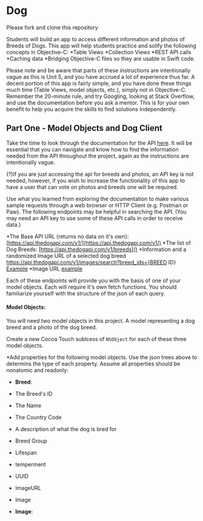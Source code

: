#  Dog

Please fork and clone this repository

Students will build an app to access different information and photos of Breeds of Dogs. This app will help students practice and solify the following concepts in Objective-C:
*Table Views
*Collection Views
*REST API calls
*Caching data
*Bridging Objective-C files so they are usable in Swift code.

Please note and be aware that parts of these instructions are intentionally vague as this is Unit 5, and you have accrued a lot of experience thus far. A decent portion of this app is fairly simple, and you have done these things much time (Table Views, model objects, etc.), simply not in Objective-C. Remember the 20-minute rule, and try Googling, looking at Stack Overflow, and use the documentation before you ask a mentor. This is for your own benefit to help you acquire the skills to find solutions independently.

## Part One - Model Objects and Dog Client

Take the time to look through the documentation for the API [here](https://docs.thedogapi.com). It will be essential that you can navigate and know how to find the information needed from the API throughout the project, again as the instructions are intentionally vague.

(?)If you are just accessing the api for breeds and photos, an API key is not needed, however, if you wish to increase the functionality of this app to have a user that can vote on photos and breeds one will be required.

Use what you learned from exploring the documentation to make various sample requests through a web browser or HTTP Client (e.g. Postman or Paw). The following endpoints may be helpful in searching the API. (You may need an API key to use some of these API calls in order to receive data.)

*The Base API URL (returns no data on it's own): [https://api.thedogapi.com/v1/](https://api.thedogapi.com/v1/)
*The list of Dog Breeds: [https://api.thedogapi.com/v1/breeds]()
*Information and a randomized Image URL of a selected dog breed https://api.thedogapi.com/v1/images/search?breed_ids={BREED ID} [Example](https://api.thedogapi.com/v1/images/search?breed_ids=14)
*Image URL [example](https://cdn2.thedogapi.com/images/qBYpfkZr1.jpg)

Each of these endpoints will provide you with the basis of one of your model objects. Each will require it's own fetch functions. You should familiarize yourself with the structure of the json of each query.

#### Model Objects:
You will need two model objects in this project. A model representing a dog breed and a photo of the dog breed.

Create a new Cocoa Touch sublcess of `NSObject` for each of these three model objects.

*Add properties for the following model objects. Use the json trees above to determins the type of each property. Assume all properties should be nonatomic and readonly:

* **Breed**:
* The Breed's ID
* The Name 
* The Country Code
* A description of what the dog is bred for
* Breed Group
* Lifespan
* temperment
* UUID
* ImageURL
* Image

* **Image**:
